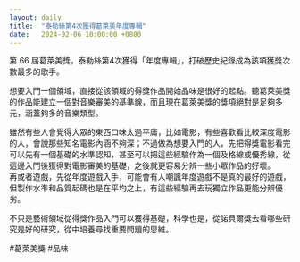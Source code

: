 ```yaml
---
layout: daily
title:  "泰勒絲第4次獲得葛萊美年度專輯"
date:   2024-02-06 10:00:00 +0800
---
```


第 66 屆葛萊美獎，泰勒絲第4次獲得「年度專輯」，打破歷史紀錄成為該項獲獎次數最多的歌手。

想要入門一個領域，直接從該領域的得獎作品開始品味是很好的起點。聽葛萊美獎的作品能建立一個對音樂審美的基準線，而且現在葛萊美獎的獎項絕對是足夠多元，涵蓋夠多的音樂類型。  

雖然有些人會覺得大眾的東西口味太過平庸，比如電影，有些喜歡看比較深度電影的人，會說那些知名電影內涵不夠深；不過做為想要入門的人，先把得獎電影看完可以先有一個基礎的水準認知，甚至可以把這些經驗作為一個及格線或優秀線，從這邊入門後獲得對電影審美的基礎，之後就更容易分辨一些小眾作品的好壞。  
再或者遊戲，先從年度遊戲入手，可能會有人嘲諷年度遊戲不是真的最好的遊戲，但製作水準和品質起碼也是在平均之上，有這些經驗再去玩獨立作品更能分辨優劣。

不只是藝術領域從得獎作品入門可以獲得基礎，科學也是，從諾貝爾獎去看哪些研究是好的研究，從中培養尋找重要問題的思維。

#葛萊美獎 #品味